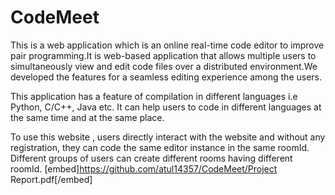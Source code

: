 # CodeMeet
This is a web application which is an online real-time code editor to improve pair
programming.It is web-based application that allows multiple users to
simultaneously view and edit code files over a distributed environment.We
developed the features for a seamless editing experience among the users.

This application has a feature of compilation in different languages i.e Python,
C/C++, Java etc. It can help users to code in different languages at the same time
and at the same place.

To use this website , users directly interact with the website and without any
registration, they can code the same editor instance in the same roomId.
Different groups of users can create different rooms having different roomId.
[embed]https://github.com/atul14357/CodeMeet/Project Report.pdf[/embed]

